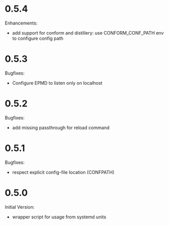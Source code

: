 # 0.5.4

Enhancements:

 * add support for conform and distillery: use CONFORM_CONF_PATH env to 
   configure config path


# 0.5.3

Bugfixes:

* Configure EPMD to listen only on localhost

# 0.5.2

Bugfixes:

* add missing passthrough for reload command

# 0.5.1

Bugfixes:

* respect explicit config-file location (CONFPATH)

# 0.5.0

Initial Version:

* wrapper script for usage from systemd units
